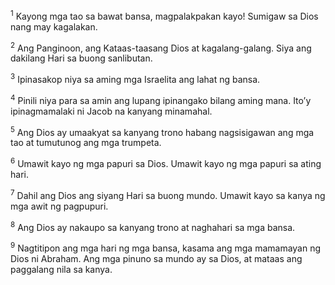 <sup>1</sup>
Kayong mga tao sa bawat bansa, magpalakpakan kayo! Sumigaw sa Dios nang may kagalakan. 

<sup>2</sup>
Ang Panginoon, ang Kataas-taasang Dios at kagalang-galang. Siya ang dakilang Hari sa buong sanlibutan. 

<sup>3</sup>
Ipinasakop niya sa aming mga Israelita ang lahat ng bansa. 

<sup>4</sup>
Pinili niya para sa amin ang lupang ipinangako bilang aming mana. Itoʼy ipinagmamalaki ni Jacob na kanyang minamahal. 

<sup>5</sup>
Ang Dios ay umaakyat sa kanyang trono habang nagsisigawan ang mga tao at tumutunog ang mga trumpeta. 

<sup>6</sup>
Umawit kayo ng mga papuri sa Dios. Umawit kayo ng mga papuri sa ating hari. 

<sup>7</sup>
Dahil ang Dios ang siyang Hari sa buong mundo. Umawit kayo sa kanya ng mga awit ng pagpupuri. 

<sup>8</sup>
Ang Dios ay nakaupo sa kanyang trono at naghahari sa mga bansa. 

<sup>9</sup>
Nagtitipon ang mga hari ng mga bansa, kasama ang mga mamamayan ng Dios ni Abraham. Ang mga pinuno sa mundo ay sa Dios, at mataas ang paggalang nila sa kanya.